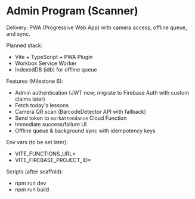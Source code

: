 # Admin Program (Scanner)

Delivery: PWA (Progressive Web App) with camera access, offline queue, and sync.

Planned stack:
- Vite + TypeScript + PWA Plugin
- Workbox Service Worker
- IndexedDB (idb) for offline queue

Features (Milestone 6):
- Admin authentication (JWT now; migrate to Firebase Auth with custom claims later)
- Fetch today's lessons
- Camera QR scan (BarcodeDetector API with fallback)
- Send token to `markAttendance` Cloud Function
- Immediate success/failure UI
- Offline queue & background sync with idempotency keys

Env vars (to be set later):
- VITE_FUNCTIONS_URL=
- VITE_FIREBASE_PROJECT_ID=

Scripts (after scaffold):
- npm run dev
- npm run build
